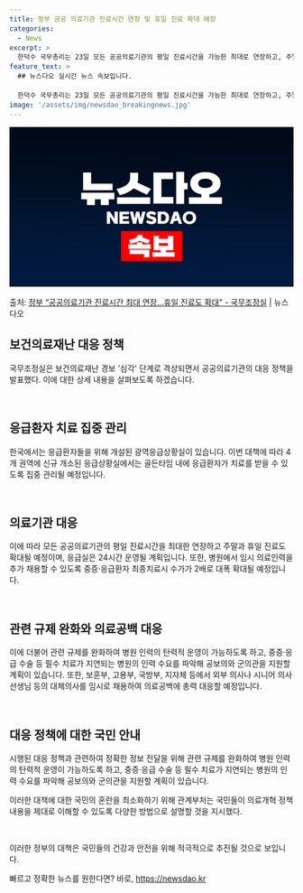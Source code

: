 ```yaml
---
title: 정부 공공 의료기관 진료시간 연장 및 휴일 진료 확대 예정
categories:
  - News
excerpt: >
  한덕수 국무총리는 23일 모든 공공의료기관의 평일 진료시간을 가능한 최대로 연장하고, 주말과 휴일 진료도 확…
feature_text: >
  ## 뉴스다오 실시간 뉴스 속보입니다.

  한덕수 국무총리는 23일 모든 공공의료기관의 평일 진료시간을 가능한 최대로 연장하고, 주말과 휴일 진료도 확…
image: '/assets/img/newsdao_breakingnews.jpg'
---
```


![뉴스다오 속보](/assets/img/newsdao_breakingnews.jpg)

<p>출처: <a href="https://newsdao.kr/3225" rel="dofollow">정부 “공공의료기관 진료시간 최대 연장…휴일 진료도 확대” - 국무조정실</a> | 뉴스다오</p>

<h2 data-ke-size="size26">보건의료재난 대응 정책</h2>
국무조정실은 보건의료재난 경보 '심각' 단계로 격상되면서 공공의료기관의 대응 정책을 발표했다. 이에 대한 상세 내용을 살펴보도록 하겠습니다.

<p data-ke-size="size16">&nbsp;</p>

<h2 data-ke-size="size24">응급환자 치료 집중 관리</h2>
한국에서는 응급환자들을 위해 개설된 광역응급상황실이 있습니다. 이번 대책에 따라 4개 권역에 신규 개소된 응급상황실에서는 골든타임 내에 응급환자가 치료를 받을 수 있도록 집중 관리될 예정입니다.

<p data-ke-size="size16">&nbsp;</p>

<h2 data-ke-size="size24">의료기관 대응</h2>
이에 따라 모든 공공의료기관의 평일 진료시간을 최대한 연장하고 주말과 휴일 진료도 확대될 예정이며, 응급실은 24시간 운영될 계획입니다. 또한, 병원에서 임시 의료인력을 추가 채용할 수 있도록 중증·응급환자 최종치료시 수가가 2배로 대폭 확대될 예정입니다.

<p data-ke-size="size16">&nbsp;</p>

<h2 data-ke-size="size24">관련 규제 완화와 의료공백 대응</h2>
이에 더불어 관련 규제를 완화하여 병원 인력의 탄력적 운영이 가능하도록 하고, 중증·응급 수술 등 필수 치료가 지연되는 병원의 인력 수요를 파악해 공보의와 군의관을 지원할 계획이 있습니다. 또한, 보훈부, 고용부, 국방부, 지자체 등에서 외부 의사나 시니어 의사 선생님 등의 대체의사를 임시로 채용하여 의료공백에 총력 대응할 예정입니다.

<p data-ke-size="size16">&nbsp;</p>

<h2 data-ke-size="size24">대응 정책에 대한 국민 안내</h2>
시행된 대응 정책과 관련하여 정확한 정보 전달을 위해 관련 규제를 완화하여 병원 인력의 탄력적 운영이 가능하도록 하고, 중증·응급 수술 등 필수 치료가 지연되는 병원의 인력 수요를 파악해 공보의와 군의관을 지원할 계획이 있습니다.

이러한 대책에 대한 국민의 혼란을 최소화하기 위해 관계부처는 국민들이 의료개혁 정책 내용을 제대로 이해할 수 있도록 다양한 방법으로 설명할 것을 지시했다.

<p data-ke-size="size16">&nbsp;</p>

이러한 정부의 대책은 국민들의 건강과 안전을 위해 적극적으로 추진될 것으로 보입니다. 

빠르고 정확한 뉴스를 원한다면? 바로, <a href="https://newsdao.kr" rel="dofollow">https://newsdao.kr</a>


